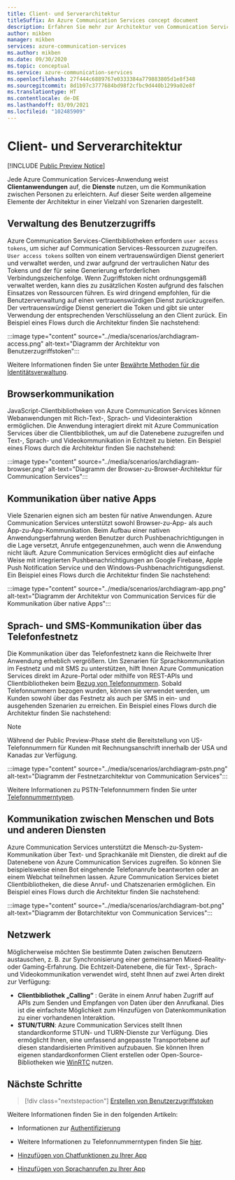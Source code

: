 ```yaml
---
title: Client- und Serverarchitektur
titleSuffix: An Azure Communication Services concept document
description: Erfahren Sie mehr zur Architektur von Communication Services.
author: mikben
manager: mikben
services: azure-communication-services
ms.author: mikben
ms.date: 09/30/2020
ms.topic: conceptual
ms.service: azure-communication-services
ms.openlocfilehash: 27f444c6889767e0333384a779883805d1e8f348
ms.sourcegitcommit: 8d1b97c3777684bd98f2cfbc9d440b1299a02e8f
ms.translationtype: HT
ms.contentlocale: de-DE
ms.lasthandoff: 03/09/2021
ms.locfileid: "102485909"
---
```

# <a name="client-and-server-architecture"></a>Client- und Serverarchitektur

[!INCLUDE [Public Preview Notice](../includes/public-preview-include.md)]


<!--
> [!WARNING]
> This document is under construction and needs the following items to be addressed:
> - Need to add security best practices for token management here
> - Reference docs:
> - https://docs.microsoft.com/windows/security/threat-protection/security-policy-settings/create-a-token-object
> - https://docs.microsoft.com/azure/aks/operator-best-practices-identity
> - https://docs.microsoft.com/cloud-app-security/api-tokens?view=gestures-1.0-->

Jede Azure Communication Services-Anwendung weist **Clientanwendungen** auf, die **Dienste** nutzen, um die Kommunikation zwischen Personen zu erleichtern. Auf dieser Seite werden allgemeine Elemente der Architektur in einer Vielzahl von Szenarien dargestellt.

## <a name="user-access-management"></a>Verwaltung des Benutzerzugriffs

Azure Communication Services-Clientbibliotheken erfordern `user access tokens`, um sicher auf Communication Services-Ressourcen zuzugreifen. `User access tokens` sollten von einem vertrauenswürdigen Dienst generiert und verwaltet werden, und zwar aufgrund der vertraulichen Natur des Tokens und der für seine Generierung erforderlichen Verbindungszeichenfolge. Wenn Zugriffstoken nicht ordnungsgemäß verwaltet werden, kann dies zu zusätzlichen Kosten aufgrund des falschen Einsatzes von Ressourcen führen. Es wird dringend empfohlen, für die Benutzerverwaltung auf einen vertrauenswürdigen Dienst zurückzugreifen. Der vertrauenswürdige Dienst generiert die Token und gibt sie unter Verwendung der entsprechenden Verschlüsselung an den Client zurück. Ein Beispiel eines Flows durch die Architektur finden Sie nachstehend:

:::image type="content" source="../media/scenarios/archdiagram-access.png" alt-text="Diagramm der Architektur von Benutzerzugriffstoken":::

Weitere Informationen finden Sie unter [Bewährte Methoden für die Identitätsverwaltung](../../security/fundamentals/identity-management-best-practices.md).

## <a name="browser-communication"></a>Browserkommunikation

JavaScript-Clientbibliotheken von Azure Communication Services können Webanwendungen mit Rich-Text-, Sprach- und Videointeraktion ermöglichen. Die Anwendung interagiert direkt mit Azure Communication Services über die Clientbibliothek, um auf die Datenebene zuzugreifen und Text-, Sprach- und Videokommunikation in Echtzeit zu bieten. Ein Beispiel eines Flows durch die Architektur finden Sie nachstehend:

:::image type="content" source="../media/scenarios/archdiagram-browser.png" alt-text="Diagramm der Browser-zu-Browser-Architektur für Communication Services":::

## <a name="native-app-communication"></a>Kommunikation über native Apps

Viele Szenarien eignen sich am besten für native Anwendungen. Azure Communication Services unterstützt sowohl Browser-zu-App- als auch App-zu-App-Kommunikation.  Beim Aufbau einer nativen Anwendungserfahrung werden Benutzer durch Pushbenachrichtigungen in die Lage versetzt, Anrufe entgegenzunehmen, auch wenn die Anwendung nicht läuft. Azure Communication Services ermöglicht dies auf einfache Weise mit integrierten Pushbenachrichtigungen an Google Firebase, Apple Push Notification Service und den Windows-Pushbenachrichtigungsdienst. Ein Beispiel eines Flows durch die Architektur finden Sie nachstehend:

:::image type="content" source="../media/scenarios/archdiagram-app.png" alt-text="Diagramm der Architektur von Communication Services für die Kommunikation über native Apps":::

## <a name="voice-and-sms-over-the-public-switched-telephony-network-pstn"></a>Sprach- und SMS-Kommunikation über das Telefonfestnetz

Die Kommunikation über das Telefonfestnetz kann die Reichweite Ihrer Anwendung erheblich vergrößern. Um Szenarien für Sprachkommunikation im Festnetz und mit SMS zu unterstützen, hilft Ihnen Azure Communication Services direkt im Azure-Portal oder mithilfe von REST-APIs und Clientbibliotheken beim [Bezug von Telefonnummern](../quickstarts/telephony-sms/get-phone-number.md). Sobald Telefonnummern bezogen wurden, können sie verwendet werden, um Kunden sowohl über das Festnetz als auch per SMS in ein- und ausgehenden Szenarien zu erreichen. Ein Beispiel eines Flows durch die Architektur finden Sie nachstehend:

> [!Note]
> Während der Public Preview-Phase steht die Bereitstellung von US-Telefonnummern für Kunden mit Rechnungsanschrift innerhalb der USA und Kanadas zur Verfügung.

:::image type="content" source="../media/scenarios/archdiagram-pstn.png" alt-text="Diagramm der Festnetzarchitektur von Communication Services":::

Weitere Informationen zu PSTN-Telefonnummern finden Sie unter [Telefonnummerntypen](../concepts/telephony-sms/plan-solution.md).

## <a name="humans-communicating-with-bots-and-other-services"></a>Kommunikation zwischen Menschen und Bots und anderen Diensten

Azure Communication Services unterstützt die Mensch-zu-System-Kommunikation über Text- und Sprachkanäle mit Diensten, die direkt auf die Datenebene von Azure Communication Services zugreifen. So können Sie beispielsweise einen Bot eingehende Telefonanrufe beantworten oder an einem Webchat teilnehmen lassen. Azure Communication Services bietet Clientbibliotheken, die diese Anruf- und Chatszenarien ermöglichen. Ein Beispiel eines Flows durch die Architektur finden Sie nachstehend:

:::image type="content" source="../media/scenarios/archdiagram-bot.png" alt-text="Diagramm der Botarchitektur von Communication Services":::

## <a name="networking"></a>Netzwerk

Möglicherweise möchten Sie bestimmte Daten zwischen Benutzern austauschen, z. B. zur Synchronisierung einer gemeinsamen Mixed-Reality- oder Gaming-Erfahrung. Die Echtzeit-Datenebene, die für Text-, Sprach- und Videokommunikation verwendet wird, steht Ihnen auf zwei Arten direkt zur Verfügung:

- **Clientbibliothek „Calling“** : Geräte in einem Anruf haben Zugriff auf APIs zum Senden und Empfangen von Daten über den Anrufkanal. Dies ist die einfachste Möglichkeit zum Hinzufügen von Datenkommunikation zu einer vorhandenen Interaktion.
- **STUN/TURN**: Azure Communication Services stellt Ihnen standardkonforme STUN- und TURN-Dienste zur Verfügung. Dies ermöglicht Ihnen, eine umfassend angepasste Transportebene auf diesen standardisierten Primitiven aufzubauen. Sie können Ihren eigenen standardkonformen Client erstellen oder Open-Source-Bibliotheken wie [WinRTC](https://github.com/microsoft/winrtc) nutzen.

## <a name="next-steps"></a>Nächste Schritte

> [!div class="nextstepaction"]
> [Erstellen von Benutzerzugriffstoken](../quickstarts/access-tokens.md)

Weitere Informationen finden Sie in den folgenden Artikeln:

- Informationen zur [Authentifizierung](../concepts/authentication.md)
- Weitere Informationen zu Telefonnummerntypen finden Sie [hier](../concepts/telephony-sms/plan-solution.md).

- [Hinzufügen von Chatfunktionen zu Ihrer App](../quickstarts/chat/get-started.md)
- [Hinzufügen von Sprachanrufen zu Ihrer App](../quickstarts/voice-video-calling/getting-started-with-calling.md)
